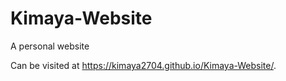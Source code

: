 # Kimaya-Website
A personal website 

Can be visited at https://kimaya2704.github.io/Kimaya-Website/.
